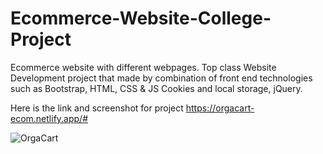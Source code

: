 # Ecommerce-Website-College-Project
Ecommerce website with different webpages. Top class Website Development project that made by combination of front end technologies such as Bootstrap, HTML, CSS & JS Cookies and local storage, jQuery.

Here is the link and screenshot for project
https://orgacart-ecom.netlify.app/#

![OrgaCart](https://user-images.githubusercontent.com/15729580/209400504-9dc90d77-7813-48c3-8d01-0679f289b13f.png)

